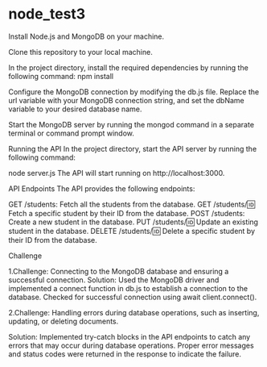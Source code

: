 # node_test3

Install Node.js and MongoDB on your machine.

Clone this repository to your local machine.

In the project directory, install the required dependencies by running the following command:
npm install

Configure the MongoDB connection by modifying the db.js file. Replace the url variable with your MongoDB connection string, and set the dbName variable to your desired database name.

Start the MongoDB server by running the mongod command in a separate terminal or command prompt window.

Running the API
In the project directory, start the API server by running the following command:


node server.js
The API will start running on http://localhost:3000.

API Endpoints
The API provides the following endpoints:

GET /students: Fetch all the students from the database.
GET /students/:id: Fetch a specific student by their ID from the database.
POST /students: Create a new student in the database.
PUT /students/:id: Update an existing student in the database.
DELETE /students/:id: Delete a specific student by their ID from the database.

Challenge

1.Challenge: Connecting to the MongoDB database and ensuring a successful connection.
Solution: Used the MongoDB driver and implemented a connect function in db.js to establish a connection to the database. Checked for successful connection using await client.connect().

2.Challenge: Handling errors during database operations, such as inserting, updating, or deleting documents.

Solution: Implemented try-catch blocks in the API endpoints to catch any errors that may occur during database operations. Proper error messages and status codes were returned in the response to indicate the failure.
